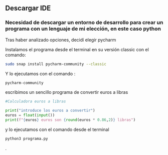 ## Descargar IDE
### Necesidad de descargar un entorno de desarrollo para crear un programa con un lenguaje de mi elección, en este caso python

Tras haber analizado opciones, decidí elegir pycharm

Instalamos el programa desde el terminal en su versión classic con el comando: 

```bash
sudo snap install pycharm-community --classic
```

Y lo ejecutamos con el comando :

```bash
pycharm-community
```

escribimos un sencillo programa de convertir euros a libras

```python
#Calculadora euros a libras

print("introduce los euros a convertir")
euros = float(input())
print(f"{euros} euros son {round(euros * 0.86,2)} libras")
```

y lo ejecutamos con el comando desde el terminal

```bash
python3 programa.py
```

.
